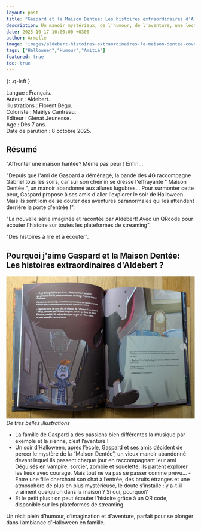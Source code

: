 ```yaml
---
layout: post
title: "Gaspard et la Maison Dentée: Les histoires extraordinaires d'Aldebert de Aldebert et Florent Bégu."
description: Un manoir mystérieux, de l’humour, de l’aventure, une lecture parfaite pour Halloween. 
date: 2025-10-17 10:00:00 +0300
author: Armelle
image: 'images/aldebert-histoires-extraordinaires-la-maison-dentee-cover.jpg'
tags: ["Halloween","Humour","Amitié"]
featured: true
toc: true
---
```


{: .q-left }

Langue : Français.  
Auteur : Aldebert.  
Illustrations : Florent Bégu.  
Coloriste : Maëlys Cantreau.                     
Editeur : Glénat Jeunesse.              
Age : Dès 7 ans.                            
Date de parution : 8 octobre 2025.        

## Résumé

"Affronter une maison hantée? Même pas peur ! Enfin...

"Depuis que l'ami de Gaspard a déménagé, la bande des 4G raccompagne Gabriel tous les soirs, car sur son chemin se dresse l'effrayante " Maison Dentée ", un manoir abandonné aux allures lugubres... Pour surmonter cette peur, Gaspard propose à ses amis d'aller l'explorer le soir de Halloween. Mais ils sont loin de se douter des aventures paranormales qui les attendent derrière la porte d'entrée !".

"La nouvelle série imaginée et racontée par Aldebert! Avec un QRcode pour écouter l'histoire sur toutes les plateformes de streaming".

"Des histoires à lire et à écouter".

## Pourquoi j'aime Gaspard et la Maison Dentée: Les histoires extraordinaires d'Aldebert ?

![De très belles illustrations](images/aldebert-histoires-extraordinaires-la-maison-dentee-int.jpg)
*De très belles illustrations*
- La famille de Gaspard a des passions bien différentes la musique par exemple et la sienne, c’est l’aventure ! 
- Un soir d’Halloween, après l’école, Gaspard et ses amis décident de percer le mystère de la “Maison Dentée”, un vieux manoir abandonné devant lequel ils passent chaque jour en raccompagnant leur ami Déguisés en vampire, sorcier, zombie et squelette, ils partent explorer les lieux avec courage. Mais tout ne va pas se passer comme prévu...
-Entre une fille cherchant son chat à l’entrée, des bruits étranges et une atmosphère de plus en plus mystérieuse, le doute s’installe : y a-t-il vraiment quelqu’un dans la maison ? Si oui, pourquoi?
- Et le petit plus : on peut écouter l’histoire grâce à un QR code, disponible sur les plateformes de streaming.

Un récit plein d’humour, d’imagination et d'aventure, parfait pour se plonger dans l’ambiance d’Halloween en famille.




